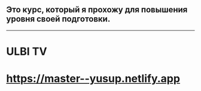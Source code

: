 ## Это курс, который я прохожу для повышения уровня своей подготовки.
---
# ULBI TV

# https://master--yusup.netlify.app
